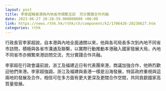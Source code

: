 ```yaml
---
layout: post
title: 李家超稱香港與內地省市頻繁互訪　充分實踐合作共融
date: 2023-06-27 10:28:59.000000000 +08:00
link: https://news.rthk.hk/rthk/ch/component/k2/1706426-20230627.htm
categories: rthk
---
```


行政長官李家超說，自本港與內地全面通關以來，他與各司局長多次到內地不同省市訪問，積極與各省市溝通及聯繫，以實際行動推動本港融入國家發展大局，內地不同省市亦頻繁來港訪問交流，充分實踐合作共融。

李家超在行政會議前說，浙工及福建近日有代表團來港，商議加強合作，他熱烈歡迎他們來港。李家超強調，浙江及福建與香港一樣是沿海發展，特區政府重視與這兩地的發展及合作，相信可在多方面有更大更深及更闊合作空間，共同貢獻國家高質量發展。
